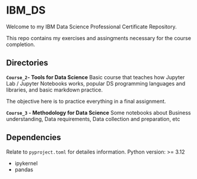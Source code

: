 # IBM_DS
Welcome to my IBM Data Science Professional Certificate Repository.

This repo contains my exercises and assingments necessary for the course completion.

## Directories

**`Course_2`- Tools for Data Science**
Basic course that teaches how Jupyter Lab / Jupyter Notebooks works, popular DS programming languages and libraries, and basic markdown practice.

The objective here is to practice everything in a final assignment.

**`Course_3` - Methodology for Data Science**
Some notebooks about Business understanding, Data requirements, Data collection and preparation, etc

## Dependencies

Relate to `pyproject.toml` for detailes information. 
Python version: >= 3.12
- ipykernel
- pandas
